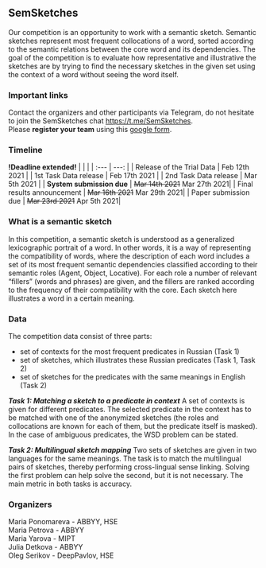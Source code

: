 ## SemSketches
Our competition is an opportunity to work with a semantic sketch. Semantic sketches represent most frequent collocations of a word, sorted according to the semantic relations between the core word and its dependencies. The goal of the competition is to evaluate how representative and illustrative the sketches are by trying to find the necessary sketches in the given set using the context of a word without seeing the word itself.

### Important links
Contact the organizers and other participants via Telegram, do not hesitate to join the SemSketches chat https://t.me/SemSketches.  
Please **register your team** using this [google form](https://docs.google.com/forms/d/e/1FAIpQLSckaiXy7TuXJjHi-wQq6GBTTgLkQjda-o9EcEmV2hI31ubB9Q/viewform).

### Timeline
__!Deadline extended!__
|              |            |
| :---         |           ---: |
| Release of the Trial Data  | Feb 12th 2021  | 
| 1st Task Data release    | Feb 17th 2021  |
| 2nd Task Data release    | Mar 5th 2021  |
| **System submission due**    | ~~Mar 14th  2021~~ Mar 27th  2021|
| Final results announcement   | ~~Mar 16th 2021~~  Mar 29th  2021|
| Paper submission due   | ~~Mar 23rd 2021~~  Apr 5th  2021|

### What is a semantic sketch
In this competition, a semantic sketch is understood as a generalized lexicographic portrait of a word. In other words, it is a way of representing the compatibility of words, where the description of each word includes a set of its most frequent semantic dependencies classified according to their semantic roles (Agent, Object, Locative). For each role a number of relevant “fillers” (words and phrases) are given, and the fillers are ranked according to the frequency of their compatibility with the core. Each sketch here illustrates a word in a certain meaning.

### Data
The competition data consist of three parts:
* set of contexts for the most frequent predicates in Russian (Task 1)
* set of sketches, which illustrates these Russian predicates (Task 1, Task 2)
* set of sketches for the predicates with the same meanings in English (Task 2)

***Task 1: Matching a sketch to a predicate in context***
A set of contexts is given for different predicates. The selected predicate in the context has to be matched with one of the anonymized sketches (the roles and collocations are known for each of them, but the predicate itself is masked). In the case of ambiguous predicates, the WSD problem can be stated.


***Task 2: Multilingual sketch mapping***
Two sets of sketches are given in two languages for the same meanings. The task is to match the multilingual pairs of sketches, thereby performing cross-lingual sense linking. 
Solving the first problem can help solve the second, but it is not necessary.
The main metric in both tasks is accuracy.




### Organizers
Maria Ponomareva - ABBYY, HSE  
Maria Petrova - ABBYY  
Maria Yarova - MIPT  
Julia Detkova - ABBYY  
Oleg Serikov - DeepPavlov, HSE  

